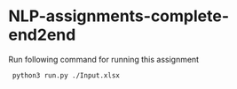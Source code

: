 # NLP-assignments-complete-end2end

Run following command for running this assignment
```
 python3 run.py ./Input.xlsx
```
